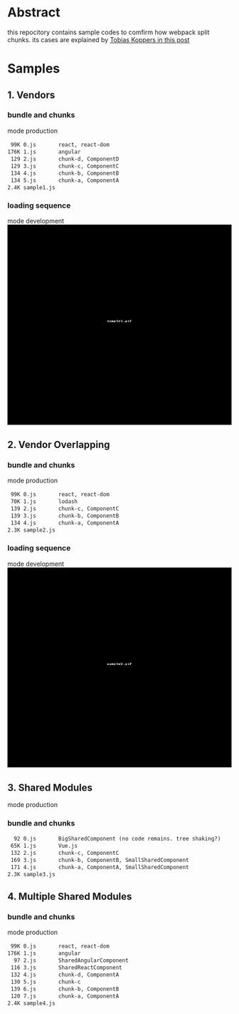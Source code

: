 # Abstract
this repocitory contains sample codes to comfirm how webpack split chunks.
its cases are explained by [Tobias Koppers in this post](https://medium.com/webpack/webpack-4-code-splitting-chunk-graph-and-the-splitchunks-optimization-be739a861366)

# Samples

## 1. Vendors

### bundle and chunks
mode production
```
 99K 0.js       react, react-dom
176K 1.js       angular
 129 2.js       chunk-d, ComponentD
 129 3.js       chunk-c, ComponentC
 134 4.js       chunk-b, ComponentB
 134 5.js       chunk-a, ComponentA
2.4K sample1.js
```

### loading sequence
mode development
![loading sequence image](./images/sample1.gif)

## 2. Vendor Overlapping

### bundle and chunks
mode production
```
 99K 0.js       react, react-dom
 70K 1.js       lodash
 139 2.js       chunk-c, ComponentC
 139 3.js       chunk-b, ComponentB
 134 4.js       chunk-a, ComponentA
2.3K sample2.js
```

### loading sequence
mode development
![loading sequence image](./images/sample2.gif)


## 3. Shared Modules
mode production
### bundle and chunks
```
  92 0.js       BigSharedComponent (no code remains. tree shaking?)
 65K 1.js       Vue.js
 132 2.js       chunk-c, ComponentC
 169 3.js       chunk-b, ComponentB, SmallSharedComponent
 171 4.js       chunk-a, ComponentA, SmallSharedComponent
2.3K sample3.js
```

## 4. Multiple Shared Modules

### bundle and chunks
mode production
```
 99K 0.js       react, react-dom
176K 1.js       angular
  97 2.js       SharedAngularComponent
 116 3.js       SharedReactComponent
 132 4.js       chunk-d, ComponentA
 130 5.js       chunk-c
 139 6.js       chunk-b, ComponentB
 120 7.js       chunk-a, ComponentA
2.4K sample4.js
```
